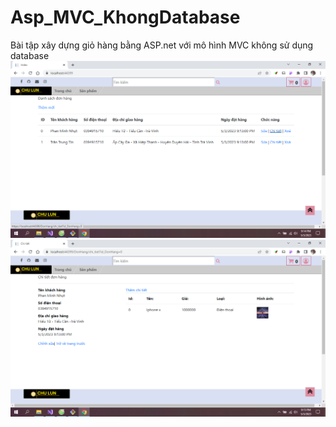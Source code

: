 # Asp_MVC_KhongDatabase
Bài tập xây dựng giỏ hàng bằng ASP.net với mô hình MVC không sử dụng database
![alt](https://github.com/nhut-py/Asp_MVC_KhongDatabase/blob/main/img/1.jpg)
![alt](https://github.com/nhut-py/Asp_MVC_KhongDatabase/blob/main/img/2.jpg)

